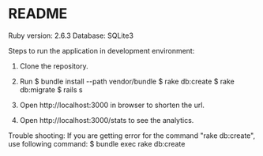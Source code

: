 # README

Ruby version: 2.6.3
Database: SQLite3

Steps to run the application in development environment:
1. Clone the repository.
2. Run 
    $ bundle install --path vendor/bundle
    $ rake db:create
    $ rake db:migrate
    $ rails s

3. Open http://localhost:3000 in browser to shorten the url.
4. Open http://localhost:3000/stats to see the analytics.

Trouble shooting:
If you are getting error for the command "rake db:create", use following command:
    $ bundle exec rake db:create


